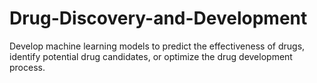 # Drug-Discovery-and-Development
Develop machine learning models to predict the effectiveness of drugs, identify potential drug candidates, or optimize the drug development process.
